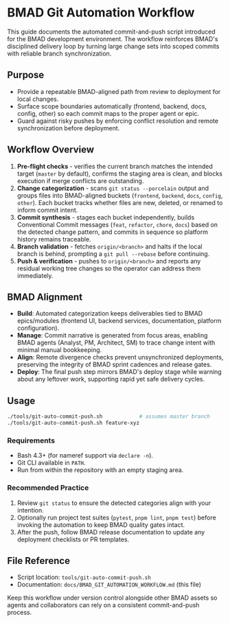 # BMAD Git Automation Workflow

This guide documents the automated commit-and-push script introduced for the BMAD development environment. The workflow reinforces BMAD's disciplined delivery loop by turning large change sets into scoped commits with reliable branch synchronization.

## Purpose
- Provide a repeatable BMAD-aligned path from review to deployment for local changes.
- Surface scope boundaries automatically (frontend, backend, docs, config, other) so each commit maps to the proper agent or epic.
- Guard against risky pushes by enforcing conflict resolution and remote synchronization before deployment.

## Workflow Overview
1. **Pre-flight checks** - verifies the current branch matches the intended target (`master` by default), confirms the staging area is clean, and blocks execution if merge conflicts are outstanding.
2. **Change categorization** - scans `git status --porcelain` output and groups files into BMAD-aligned buckets (`frontend`, `backend`, `docs`, `config`, `other`). Each bucket tracks whether files are new, deleted, or renamed to inform commit intent.
3. **Commit synthesis** - stages each bucket independently, builds Conventional Commit messages (`feat`, `refactor`, `chore`, `docs`) based on the detected change pattern, and commits in sequence so platform history remains traceable.
4. **Branch validation** - fetches `origin/<branch>` and halts if the local branch is behind, prompting a `git pull --rebase` before continuing.
5. **Push & verification** - pushes to `origin/<branch>` and reports any residual working tree changes so the operator can address them immediately.

## BMAD Alignment
- **Build**: Automated categorization keeps deliverables tied to BMAD epics/modules (frontend UI, backend services, documentation, platform configuration).
- **Manage**: Commit narrative is generated from focus areas, enabling BMAD agents (Analyst, PM, Architect, SM) to trace change intent with minimal manual bookkeeping.
- **Align**: Remote divergence checks prevent unsynchronized deployments, preserving the integrity of BMAD sprint cadences and release gates.
- **Deploy**: The final push step mirrors BMAD's deploy stage while warning about any leftover work, supporting rapid yet safe delivery cycles.

## Usage
```bash
./tools/git-auto-commit-push.sh            # assumes master branch
./tools/git-auto-commit-push.sh feature-xyz
```

### Requirements
- Bash 4.3+ (for nameref support via `declare -n`).
- Git CLI available in `PATH`.
- Run from within the repository with an empty staging area.

### Recommended Practice
1. Review `git status` to ensure the detected categories align with your intention.
2. Optionally run project test suites (`pytest`, `pnpm lint`, `pnpm test`) before invoking the automation to keep BMAD quality gates intact.
3. After the push, follow BMAD release documentation to update any deployment checklists or PR templates.

## File Reference
- Script location: `tools/git-auto-commit-push.sh`
- Documentation: `docs/BMAD_GIT_AUTOMATION_WORKFLOW.md` (this file)

Keep this workflow under version control alongside other BMAD assets so agents and collaborators can rely on a consistent commit-and-push process.
